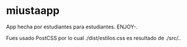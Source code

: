# miustaapp
App hecha por estudiantes para estudiantes. ENJOY-.


Fues usado PostCSS por lo cual ./dist/estilos.css es resultado de ./src/..
